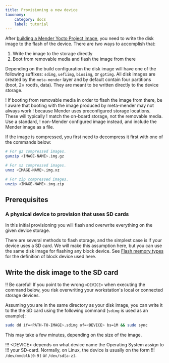 ```yaml
---
title: Provisioning a new device
taxonomy:
    category: docs
    label: tutorial
---
```


After [building a Mender Yocto Project image](../../05.Operating-System-updates-Yocto-Project/03.Build-for-demo/docs.md#building-the-image), you need to write the disk
image to the flash of the device. There are two ways to accomplish that:

1. Write the image to the storage directly
2. Boot from removable media and flash the image from there

Depending on the build configuration the disk image will have one of the
following suffixes: `sdimg`, `uefiimg`, `biosimg`, or `gptimg`. All disk images are
created by the `meta-mender` layer and by default contain four partitions
(boot, 2× rootfs, data). They are
meant to be written directly to the device storage.

! If booting from removable media in order to flash the image from there, be
! aware that booting with the image produced by meta-mender may not always work
! because Mender uses preconfigured storage locations. These will typically
! match the on-board storage, not the removable media. Use a standard,
! non-Mender configured image instead, and include the Mender image as a file.

If the image is compressed, you first need to decompress it first with one of
the commands below:

```bash
# For gz compressed images.
gunzip <IMAGE-NAME>.img.gz

# For xz compressed images.
unxz <IMAGE-NAME>.img.xz

# For zip compressed images.
unzip <IMAGE-NAME>.img.zip
```

## Prerequisites


### A physical device to provision that uses SD cards

In this initial provisioning you will flash and overwrite everything
on the given device storage.

There are several methods to flash storage, and the simplest case is if your
device uses a SD card. We will make this assumption here, but you can use the
same disk image for flashing any block device. See [Flash memory
types](../../05.Operating-System-updates-Yocto-Project/02.Board-integration/01.Partition-configuration/docs.md#flash-memory-types) 
for the definition of block device used here.



## Write the disk image to the SD card

!! Be careful! If you point to the wrong `<DEVICE>` when executing the command below, you risk overwriting your workstation's local or connected storage devices.

Assuming you are in the same directory as your disk image, you can write it to
the the SD card using the following command (`sdimg` is used as an example):

```bash
sudo dd if=<PATH-TO-IMAGE>.sdimg of=<DEVICE> bs=1M && sudo sync
```

This may take a few minutes, depending on the size of the image.

!!! &lt;DEVICE&gt; depends on what device name the Operating System assign to
!!! your SD-card. Normally, on Linux, the device is usually on the form
!!! `/dev/mmcblk[0-9]` or `/dev/sd[a-z]`.

